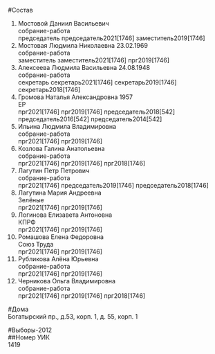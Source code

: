 #Состав  
1. Мостовой Даниил Васильевич  
    собрание-работа  
    председатель председатель2021[1746] заместитель2019[1746]  
2. Мостовая Людмила Николаевна 23.02.1969  
    собрание-работа  
    заместитель заместитель2021[1746] прг2019[1746]  
3. Алексеева Людмила Васильевна 24.08.1948  
    собрание-работа  
    секретарь секретарь2021[1746] секретарь2019[1746] секретарь2018[1746]  
4. Громова Наталья Александровна 1957  
    ЕР  
    прг2021[1746] прг2019[1746] председатель2018[542] председатель2016[542] председатель2014[542]  
5. Ильина Людмила Владимировна  
    собрание-работа  
    прг2021[1746] прг2019[1746]  
6. Козлова Галина Анатольевна  
    собрание-работа  
    прг2021[1746] прг2019[1746] прг2018[1746]  
7. Лагутин Петр Петрович  
    собрание-работа  
    прг2021[1746] председатель2019[1746] председатель2018[1746]  
8. Лагутина Мария Андреевна  
    Зелёные  
    прг2021[1746] прг2019[1746]  
9. Логинова Елизавета Антоновна  
    КПРФ  
    прг2021[1746] прг2019[1746]  
10. Ромашова Елена Федоровна  
    Союз Труда  
    прг2021[1746] прг2019[1746]  
11. Рубликова Алёна Юрьевна  
    собрание-работа  
    прг2021[1746] прг2019[1746]  
12. Черникова Ольга Владимировна  
    собрание-работа  
    прг2021[1746] прг2019[1746] прг2018[1746]  
  
#Дома  
Богатырский пр., д.53, корп. 1, д. 55, корп. 1  
  
#Выборы-2012  
##Номер УИК  
1419  
